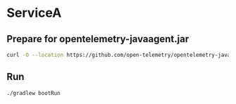 # ServiceA

## Prepare for opentelemetry-javaagent.jar

```sh
curl -O --location https://github.com/open-telemetry/opentelemetry-java-instrumentation/releases/download/v2.16.0/opentelemetry-javaagent.jar
```

## Run

```sh
./gradlew bootRun
```
